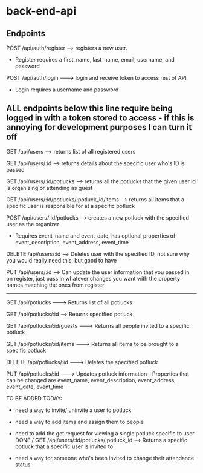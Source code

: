 # back-end-api

## Endpoints

POST /api/auth/register --> registers a new user. 
   - Register requires a first_name, last_name, email, username, and password

POST /api/auth/login ---> login and receive token to access rest of API
   - Login requires a username and password

ALL endpoints below this line require being logged in with a token stored to access - if this is annoying for development purposes I can turn it off
----------------------------------------------------------------------

GET /api/users --> returns list of all registered users 

GET /api/users/:id --> returns details about the specific user who's ID is passed 

GET /api/users/:id/potlucks --> returns all the potlucks that the given user id is organizing or attending as guest


GET /api/users/:id/potlucks/:potluck_id/items --> returns all items that a specific user is responsible for at a specific potluck

POST /api/users/:id/potlucks --> creates a new potluck with the specified user as the organizer 
   - Requires event_name and event_date, has optional properties of event_description, event_address, event_time

DELETE /api/users/:id --> Deletes user with the specified ID, not sure why you would really need this, but good to have

PUT /api/users/:id --> Can update the user information that you passed in on register, just pass in whatever changes you want with the property names matching the ones from register 

---------------------------------------------------------------

GET /api/potlucks ---> Returns list of all potlucks

GET /api/potlucks/:id --> Returns specified potluck

GET /api/potlucks/:id/guests ---> Returns all people invited to a specific potluck

GET /api/potlucks/:id/items ---> Returns all items to be brought to a specific potluck 

DELETE /api/potlucks/:id ---> Deletes the specified potluck

PUT /api/potlucks/:id ---> Updates potluck information
    - Properties that can be changed are event_name, event_description, event_address, event_date, event_time

TO BE ADDED TODAY:

- need a way to invite/ uninvite a user to potluck

- need a way to add items and assign them to people

- need to add the get request for viewing a single potluck specific to user
    DONE
    / GET /api/users/:id/potlucks/:potluck_id --> Returns a specific potluck that a specific user is invited to 


- need a way for someone who's been invited to change their attendance status





